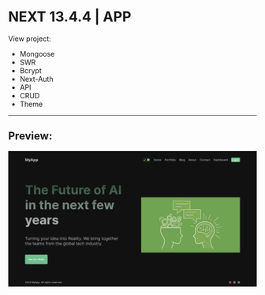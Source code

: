 # NEXT 13.4.4 | APP  

View project:  

- Mongoose  
- SWR  
- Bcrypt  
- Next-Auth  
- API  
- CRUD  
- Theme  

---
## Preview:  

![Preview image](preview.png)